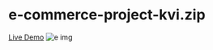 # e-commerce-project-kvi.zip
<a href="http://127.0.0.1:5500/e-commerce-project-kvi.zip-main/login1.html">Live Demo</a>
![e img](https://github.com/Kavishhumane/e-commerce-project-kvi.zip/assets/67945266/ac9c525b-4ad1-41b2-8041-3a25ea58799b)

 

